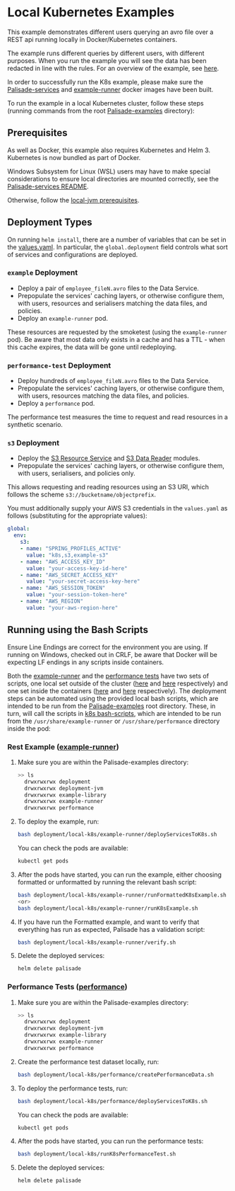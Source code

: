 <!--
 Copyright 2018-2021 Crown Copyright
 
 Licensed under the Apache License, Version 2.0 (the "License");
 you may not use this file except in compliance with the License.
 You may obtain a copy of the License at
 
     http://www.apache.org/licenses/LICENSE-2.0
 
 Unless required by applicable law or agreed to in writing, software
 distributed under the License is distributed on an "AS IS" BASIS,
 WITHOUT WARRANTIES OR CONDITIONS OF ANY KIND, either express or implied.
 See the License for the specific language governing permissions and
 limitations under the License.
-->

# Local Kubernetes Examples

This example demonstrates different users querying an avro file over a REST api running locally in Docker/Kubernetes containers.

The example runs different queries by different users, with different purposes.
When you run the example you will see the data has been redacted in line with the rules.
For an overview of the example, see [here](../../README.md).

In order to successfully run the K8s example, please make sure the [Palisade-services](https://github.com/gchq/Palisade-services) and [example-runner](../../example-runner) docker images have been built.

To run the example in a local Kubernetes cluster, follow these steps (running commands from the root [Palisade-examples](../..) directory):

## Prerequisites
As well as Docker, this example also requires Kubernetes and Helm 3.
Kubernetes is now bundled as part of Docker.

Windows Subsystem for Linux (WSL) users may have to make special considerations to ensure local directories are mounted correctly, see the [Palisade-services README](https://github.com/gchq/Palisade-services/tree/develop/README.md).

Otherwise, follow the [local-jvm prerequisites](../../deployment-jvm/local-jvm/README.md).


## Deployment Types
On running `helm install`, there are a number of variables that can be set in the [values.yaml](values.yaml).
In particular, the `global.deployment` field controls what sort of services and configurations are deployed.

### `example` Deployment
* Deploy a pair of `employee_fileN.avro` files to the Data Service.
* Prepopulate the services' caching layers, or otherwise configure them, with users, resources and serialisers matching the data files, and policies.
* Deploy an `example-runner` pod.

These resources are requested by the smoketest (using the `example-runner` pod).
Be aware that most data only exists in a cache and has a TTL - when this cache expires, the data will be gone until redeploying.

### `performance-test` Deployment
* Deploy hundreds of `employee_fileN.avro` files to the Data Service.
* Prepopulate the services' caching layers, or otherwise configure them, with users, resources matching the data files, and policies.
* Deploy a `performance` pod.

The performance test measures the time to request and read resources in a synthetic scenario.

### `s3` Deployment
* Deploy the [S3 Resource Service](https://github.com/gchq/Palisade-readers/tree/develop/s3-resource) and [S3 Data Reader](https://github.com/gchq/Palisade-readers/tree/develop/s3-reader) modules.
* Prepopulate the services' caching layers, or otherwise configure them, with users, serialisers, and policies only.

This allows requesting and reading resources using an S3 URI, which follows the scheme `s3://bucketname/objectprefix`.

You must additionally supply your AWS S3 credentials in the `values.yaml` as follows (substituting for the appropriate values):
```yaml
global:
  env:
    s3:
    - name: "SPRING_PROFILES_ACTIVE"
      value: "k8s,s3,example-s3"
    - name: "AWS_ACCESS_KEY_ID"
      value: "your-access-key-id-here"
    - name: "AWS_SECRET_ACCESS_KEY"
      value: "your-secret-access-key-here"
    - name: "AWS_SESSION_TOKEN"
      value: "your-session-token-here"
    - name: "AWS_REGION"
      value: "your-aws-region-here"
```

## Running using the Bash Scripts

Ensure Line Endings are correct for the environment you are using. If running on Windows, checked out in CRLF, be aware that Docker will be expecting LF endings in any scripts inside containers.

Both the [example-runner](../../example-runner) and the [performance tests](../../performance) have two sets of scripts, one local set outside of the cluster ([here](./example-runner) and [here](./performance) respectively) and one set inside the containers ([here](../../example-runner/src/main/resources/k8s-bash-scripts) and [here](../../performance/src/main/resources/k8s-bash-scripts) respectively).
The deployment steps can be automated using the provided local bash scripts, which are intended to be run from the [Palisade-examples](../..) root directory.
These, in turn, will call the scripts in [k8s bash-scripts](../../example-runner/src/main/resources/k8s-bash-scripts), which are intended to be run from the `/usr/share/example-runner` or `/usr/share/performance` directory inside the pod:

### Rest Example ([example-runner](../../example-runner/README.md))
1. Make sure you are within the Palisade-examples directory:  
   ```bash
   >> ls
     drwxrwxrwx deployment
     drwxrwxrwx deployment-jvm
     drwxrwxrwx example-library
     drwxrwxrwx example-runner
     drwxrwxrwx performance
   ```

1. To deploy the example, run:
   ```bash
   bash deployment/local-k8s/example-runner/deployServicesToK8s.sh
   ```
   You can check the pods are available:
   ```bash
   kubectl get pods
   ```
   
1. After the pods have started, you can run the example, either choosing formatted or unformatted by running the relevant bash script:
   ```bash
   bash deployment/local-k8s/example-runner/runFormattedK8sExample.sh
   <or>
   bash deployment/local-k8s/example-runner/runK8sExample.sh
   ```
   
1. If you have run the Formatted example, and want to verify that everything has run as expected, Palisade has a validation script:
    ```bash
   bash deployment/local-k8s/example-runner/verify.sh
    ```

1. Delete the deployed services:
    ```bash
    helm delete palisade
    ```

### Performance Tests ([performance](../../performance/README.md))
1. Make sure you are within the Palisade-examples directory:  
   ```bash
   >> ls
     drwxrwxrwx deployment
     drwxrwxrwx deployment-jvm
     drwxrwxrwx example-library
     drwxrwxrwx example-runner
     drwxrwxrwx performance
   ```

1. Create the performance test dataset locally, run:
   ```bash
   bash deployment/local-k8s/performance/createPerformanceData.sh
   ```

1. To deploy the performance tests, run:
   ```bash
   bash deployment/local-k8s/performance/deployServicesToK8s.sh
   ```
   You can check the pods are available:
   ```bash
   kubectl get pods
   ```
   
1. After the pods have started, you can run the performance tests:
   ```bash
   bash deployment/local-k8s/runK8sPerformanceTest.sh
   ```

1. Delete the deployed services:
    ```bash
    helm delete palisade
    ```
